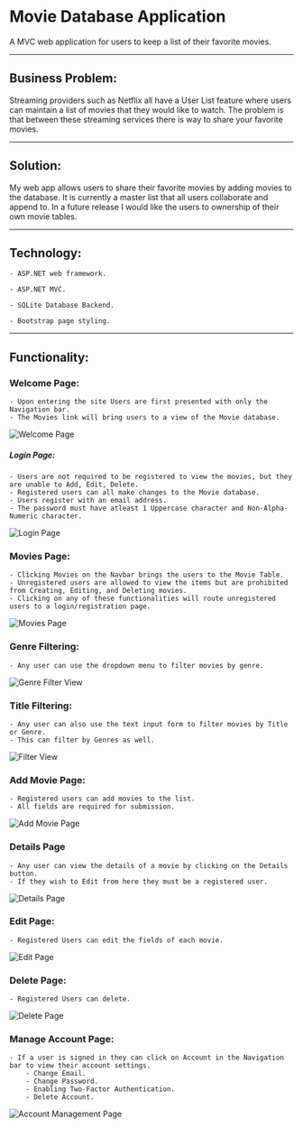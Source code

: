 # Movie Database Application

A MVC web application for users to keep a list of their favorite movies.

---

## Business Problem:

Streaming providers such as Netflix all have a User List feature where users can maintain a list of movies that they would like to watch. The problem is that between these streaming services there is way to share your favorite movies.

---

## Solution:

My web app allows users to share their favorite movies by adding movies to the database. It is currently a master list that all users collaborate and append to. In a future release I would like the users to ownership of their own movie tables.

---

## Technology:

    - ASP.NET web framework.

    - ASP.NET MVC.

    - SQLite Database Backend.

    - Bootstrap page styling.

---

## Functionality:

### Welcome Page:
    - Upon entering the site Users are first presented with only the Navigation bar.
    - The Movies link will bring users to a view of the Movie database.
![Welcome Page](https://github.com/SamEakin/Movie-MVC/blob/AuthVersion/Documentation/Screenshots/welcome-screen.png)

##### Login Page:
    - Users are not required to be registered to view the movies, but they are unable to Add, Edit, Delete.
    - Registered users can all make changes to the Movie database.
    - Users register with an email address.
    - The password must have atleast 1 Uppercase character and Non-Alpha-Numeric character.
![Login Page](https://github.com/SamEakin/Movie-MVC/blob/AuthVersion/Documentation/Screenshots/login-screen.png)

### Movies Page:
    - Clicking Movies on the Navbar brings the users to the Movie Table.
    - Unregistered users are allowed to view the items but are prohibited from Creating, Editing, and Deleting movies.
    - Clicking on any of these functionalities will route unregistered users to a login/registration page.
![Movies Page](https://github.com/SamEakin/Movie-MVC/blob/AuthVersion/Documentation/Screenshots/movies-screen.png)

### Genre Filtering:
    - Any user can use the dropdown menu to filter movies by genre.
![Genre Filter View](https://github.com/SamEakin/Movie-MVC/blob/AuthVersion/Documentation/Screenshots/genre-filter.png)

### Title Filtering:
    - Any user can also use the text input form to filter movies by Title or Genre.
    - This can filter by Genres as well.
![Filter View](https://github.com/SamEakin/Movie-MVC/blob/AuthVersion/Documentation/Screenshots/filter.png)

### Add Movie Page:
    - Registered users can add movies to the list.
    - All fields are required for submission.
![Add Movie Page](https://github.com/SamEakin/Movie-MVC/blob/AuthVersion/Documentation/Screenshots/add-movie-screen.png)

### Details Page
    - Any user can view the details of a movie by clicking on the Details button.
    - If they wish to Edit from here they must be a registered user.
![Details Page](https://github.com/SamEakin/Movie-MVC/blob/AuthVersion/Documentation/Screenshots/details-screen.png)

### Edit Page:
    - Registered Users can edit the fields of each movie.
![Edit Page](https://github.com/SamEakin/Movie-MVC/blob/AuthVersion/Documentation/Screenshots/edit-screen.png)

### Delete Page:
    - Registered Users can delete.
![Delete Page](https://github.com/SamEakin/Movie-MVC/blob/AuthVersion/Documentation/Screenshots/delete-screen.png)

### Manage Account Page:
    - If a user is signed in they can click on Account in the Navigation bar to view their account settings.
        - Change Email.
        - Change Password.
        - Enabling Two-Factor Authentication.
        - Delete Account.         
![Account Management Page](https://github.com/SamEakin/Movie-MVC/blob/AuthVersion/Documentation/Screenshots/manage-screen.png)
